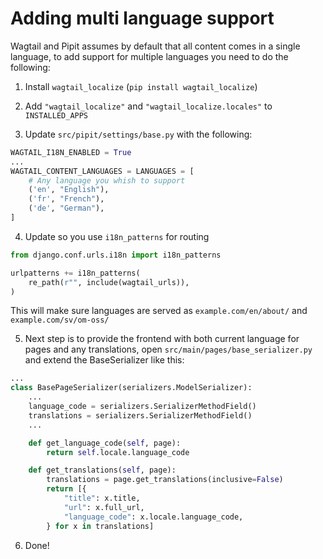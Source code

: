 # Adding multi language support

Wagtail and Pipit assumes by default that all content comes in a single language, to add support for multiple languages you need to do the following:

1. Install `wagtail_localize` (`pip install wagtail_localize`)

2. Add `"wagtail_localize"` and `"wagtail_localize.locales"` to `INSTALLED_APPS`

3. Update `src/pipit/settings/base.py` with the following:

```python
WAGTAIL_I18N_ENABLED = True
...
WAGTAIL_CONTENT_LANGUAGES = LANGUAGES = [
    # Any language you whish to support
    ('en', "English"),
    ('fr', "French"),
    ('de', "German"),
]
```

4. Update so you use `i18n_patterns` for routing

```python
from django.conf.urls.i18n import i18n_patterns

urlpatterns += i18n_patterns(
    re_path(r"", include(wagtail_urls)),
)
```

This will make sure languages are served as `example.com/en/about/` and `example.com/sv/om-oss/`

5. Next step is to provide the frontend with both current language for pages and any translations, open `src/main/pages/base_serializer.py` and extend the BaseSerializer like this:

```python
...
class BasePageSerializer(serializers.ModelSerializer):
    ...
    language_code = serializers.SerializerMethodField()
    translations = serializers.SerializerMethodField()
    ...

    def get_language_code(self, page):
        return self.locale.language_code

    def get_translations(self, page):
        translations = page.get_translations(inclusive=False)
        return [{
            "title": x.title,
            "url": x.full_url,
            "language_code": x.locale.language_code,
        } for x in translations]
```

6. Done!
